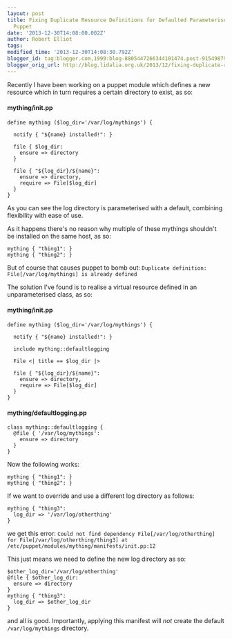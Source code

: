 ```yaml
---
layout: post
title: Fixing Duplicate Resource Definitions for Defaulted Parameterised Defines in
  Puppet
date: '2013-12-30T14:08:00.002Z'
author: Robert Elliot
tags: 
modified_time: '2013-12-30T14:08:30.792Z'
blogger_id: tag:blogger.com,1999:blog-8805447266344101474.post-9154987933106320879
blogger_orig_url: http://blog.lidalia.org.uk/2013/12/fixing-duplicate-resource-definitions.html
---
```


Recently I have been working on a puppet module which defines a new resource 
which in turn requires a certain directory to exist, as so:

#### mything/init.pp
```puppet
define mything ($log_dir='/var/log/mythings') {

  notify { "${name} installed!": }

  file { $log_dir:
    ensure => directory
  }

  file { "${log_dir}/${name}":
    ensure => directory,
    require => File[$log_dir]
  }
}
```
As you can see the log directory is parameterised with a default, combining 
flexibility with ease of use.

As it happens there's no reason why multiple of these mythings shouldn't be 
installed on the same host, as so:

```puppet
mything { "thing1": }
mything { "thing2": }
```

But of course that causes puppet to bomb out:
`Duplicate definition: File[/var/log/mythings] is already defined`

The solution I've found is to realise a virtual resource defined in an 
unparameterised class, as so:

#### mything/init.pp
```puppet
define mything ($log_dir='/var/log/mythings') {

  notify { "${name} installed!": }

  include mything::defaultlogging

  File <| title == $log_dir |>

  file { "${log_dir}/${name}":
    ensure => directory,
    require => File[$log_dir]
  }
}

```
#### mything/defaultlogging.pp
```puppet
class mything::defaultlogging {
  @file { '/var/log/mythings':
    ensure => directory
  }
}
```
Now the following works:
```puppet
mything { "thing1": }
mything { "thing2": }
```

If we want to override and use a different log directory as follows:
```puppet
mything { "thing3":
  log_dir => '/var/log/otherthing'
}
```
we get this error:
`Could not find dependency File[/var/log/otherthing] for File[/var/log/otherthing/thing3] at /etc/puppet/modules/mything/manifests/init.pp:12`

This just means we need to define the new log directory as so:
```puppet
$other_log_dir='/var/log/otherthing'
@file { $other_log_dir:
  ensure => directory
}
mything { "thing3":
  log_dir => $other_log_dir
}
```

and all is good. Importantly, applying this manifest will *not* create the 
default `/var/log/mythings` directory.
